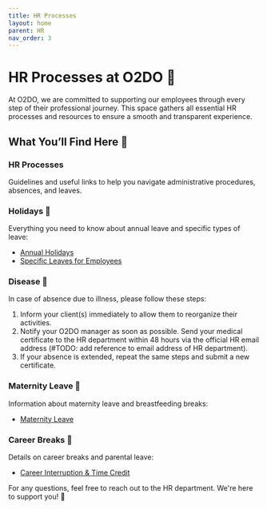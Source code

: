 ```yaml
---
title: HR Processes
layout: home
parent: HR
nav_order: 3
---
```


# HR Processes at O2DO 💼

At O2DO, we are committed to supporting our employees through every step of their professional journey. This space gathers all essential HR processes and resources to ensure a smooth and transparent experience.

## What You’ll Find Here 📌

### HR Processes

Guidelines and useful links to help you navigate administrative procedures, absences, and leaves.

### Holidays 🌴

Everything you need to know about annual leave and specific types of leave:

- [Annual Holidays](https://www.socialsecurity.be/citizen/fr/conges-credit-temps-et-interruption-de-carriere/vacances-annuelles)
- [Specific Leaves for Employees](https://www.socialsecurity.be/citizen/fr/conges-credit-temps-et-interruption-de-carriere/conges-specifiques-aux-travailleurs-salaries)

### Disease 🤒

In case of absence due to illness, please follow these steps:

1. Inform your client(s) immediately to allow them to reorganize their activities.
1. Notify your O2DO manager as soon as possible.
Send your medical certificate to the HR department within 48 hours via the official HR email address (#TODO: add reference to email address of HR department).
1. If your absence is extended, repeat the same steps and submit a new certificate.

### Maternity Leave 👶

Information about maternity leave and breastfeeding breaks:

- [Maternity Leave](https://www.belgium.be/fr/emploi/conges_et_interruption_de_carriere/conge_de_maternite_et_pauses_dallaitement)

### Career Breaks 🌿

Details on career breaks and parental leave:

- [Career Interruption & Time Credit](https://www.socialsecurity.be/citizen/fr/conges-credit-temps-et-interruption-de-carriere/interruption-de-carriere-et-credit-temps#conge-parental)

For any questions, feel free to reach out to the HR department. We're here to support you! 🤝